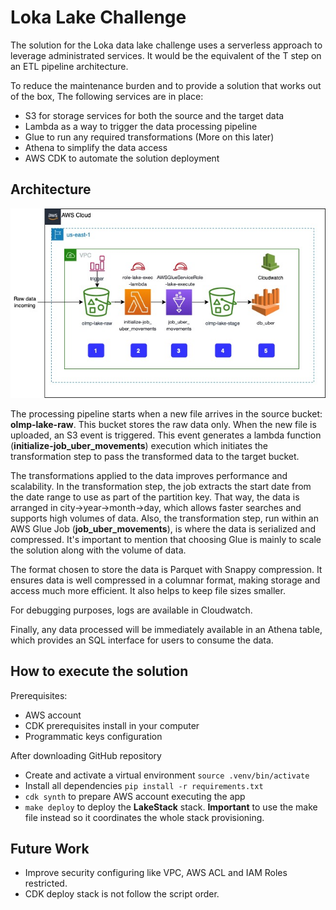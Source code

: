 # Loka Lake Challenge

The solution for the Loka data lake challenge uses a serverless approach to leverage administrated services. It would be the equivalent of the T step on an ETL pipeline architecture.

To reduce the maintenance burden and to provide a solution that works out of the box, The following services are in place: 
* S3 for storage services for both the source and the target data
* Lambda as a way to trigger the data processing pipeline 
* Glue to run any required transformations (More on this later)
* Athena to simplify the data access
* AWS CDK to automate the solution deployment


## Architecture

![image](./img/Architecture.jpg)

The processing pipeline starts when a new file arrives in the source bucket: **olmp-lake-raw**. This bucket stores the raw data only. 
When the new file is uploaded, an S3 event is triggered. This event generates a lambda function (**initialize-job_uber_movements**) execution which initiates the transformation step to pass the transformed data to the target bucket. 

The transformations applied to the data improves performance and scalability. In the transformation step, the job extracts the start date from the date range to use as part of the partition key. That way, the data is arranged in city->year->month->day, which allows faster searches and supports high volumes of data. Also, the transformation step, run within an AWS Glue Job (**job_uber_movements**), is where the data is serialized and compressed. 
It's important to mention that choosing Glue is mainly to scale the solution along with the volume of data.

The format chosen to store the data is Parquet with Snappy compression. It ensures data is well compressed in a columnar format, making storage and access much more efficient. It also helps to keep file sizes smaller.

For debugging purposes, logs are available in Cloudwatch.

Finally, any data processed will be immediately available in an Athena table, which provides an SQL interface for users to consume the data. 


## How to execute the solution

Prerequisites:
- AWS account
- CDK prerequisites install in your computer
- Programmatic keys configuration

After downloading GitHub repository
- Create and activate a virtual environment `source .venv/bin/activate`
- Install all dependencies `pip install -r requirements.txt`
- `cdk synth` to prepare AWS account executing the app
- `make deploy` to deploy the **LakeStack** stack. **Important** to use the make file instead so it coordinates the whole stack provisioning. 

## Future Work
- Improve security configuring like VPC, AWS ACL and IAM Roles restricted.
- CDK deploy stack is not follow the script order.